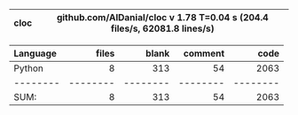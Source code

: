 cloc|github.com/AlDanial/cloc v 1.78  T=0.04 s (204.4 files/s, 62081.8 lines/s)
--- | ---

Language|files|blank|comment|code
:-------|-------:|-------:|-------:|-------:
Python|8|313|54|2063
--------|--------|--------|--------|--------
SUM:|8|313|54|2063
